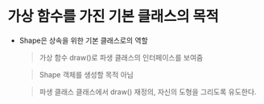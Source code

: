 # 가상 함수를 가진 기본 클래스의 목적

- Shape은 상속을 위한 기본 클래스로의 역할

    > 가상 함수 draw()로 파생 클래스의 인터페이스를 보여줌

    > Shape 객체를 생성할 목적 아님

    > 파생 클래스 클래스에서 draw() 재정의, 자신의 도형을 그리도록 유도한다.